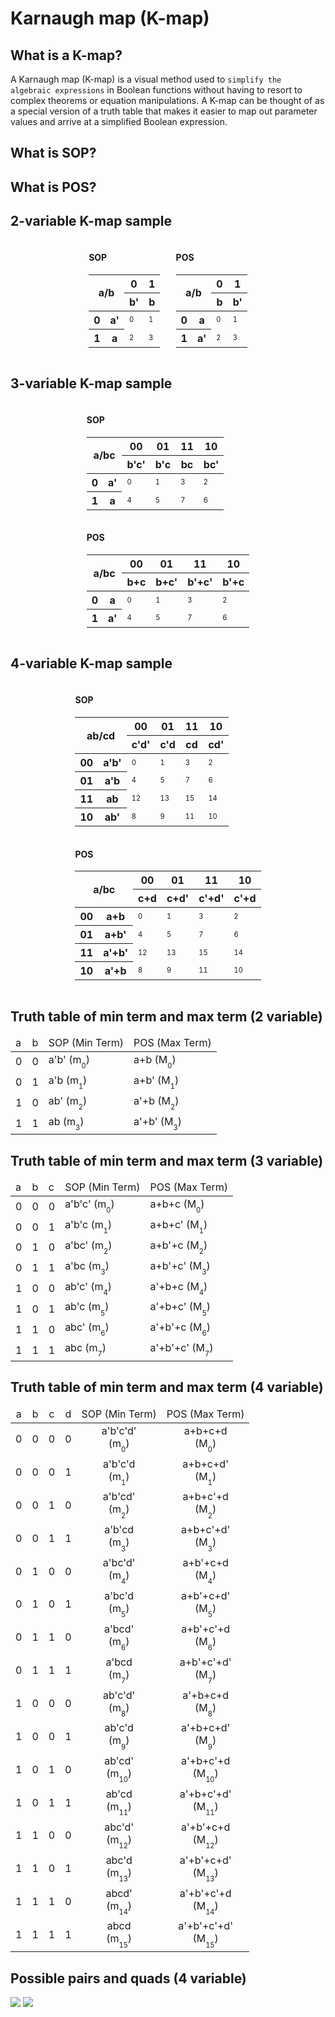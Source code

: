 # Karnaugh map (K-map)

## What is a K-map?
A Karnaugh map (K-map) is a visual method used to `simplify the algebraic expressions` in Boolean functions without having to resort to complex theorems or equation manipulations. A K-map can be thought of as a special version of a truth table that makes it easier to map out parameter values and arrive at a simplified Boolean expression.

## What is SOP?


## What is POS?

## 2-variable K-map sample

<div style="display:flex;align-items:center;justify-content:center;">

<div>

#### SOP
<table>
    <thead>
        <tr>
            <th colspan="2" rowspan="2" style="text-align: center;">a/b</th>
            <th>0</th>
            <th>1</th>
        </tr>
        <tr>
            <th>b'</th>
            <th>b</th>
        </tr>
    </thead>
  <tbody>
    <tr>
        <th>0</th>
        <th>a'</th>
        <td><sub><sub>0</sub></sub></td>
        <td><sub><sub>1</sub></sub></td>
    </tr>
    <tr>
        <th>1</th>
        <th>a</th>
        <td><sub><sub>2</sub></sub></td>
        <td><sub><sub>3</sub></sub></td>
    </tr>
  </tbody>
</table>
</div>

<div style="padding-left:5%;">

#### POS 
<table>
    <thead>
        <tr>
            <th colspan="2" rowspan="2" style="text-align: center;">a/b</th>
            <th>0</th>
            <th>1</th>
        </tr>
        <tr>
            <th>b</th>
            <th>b'</th>
        </tr>
    </thead>
  <tbody>
    <tr>
        <th>0</th>
        <th>a</th>
        <td><sub><sub>0</sub></sub></td>
        <td><sub><sub>1</sub></sub></td>
    </tr>
    <tr>
        <th>1</th>
        <th>a'</th>
        <td><sub><sub>2</sub></sub></td>
        <td><sub><sub>3</sub></sub></td>
    </tr>
  </tbody>
</table>
</div>
</div>

## 3-variable K-map sample

<div style="display:grid;align-items:center;justify-content:center;">

<div>

#### SOP
<table>
    <thead>
        <tr>
            <th colspan="2" rowspan="2" style="text-align: center;">a/bc</th>
            <th>00</th>
            <th>01</th>
            <th>11</th>
            <th>10</th>
        </tr>
        <tr>
            <th>b'c'</th>
            <th>b'c</th>
            <th>bc</th>
            <th>bc'</th>
        </tr>
    </thead>
  <tbody>
    <tr rowspan="2">
        <th>0</th>
        <th>a'</th>
        <td><sub><sub>0</sub></sub></td>
        <td><sub><sub>1</sub></sub></td>
        <td><sub><sub>3</sub></sub></td>
        <td><sub><sub>2</sub></sub></td>
    </tr>
    <tr>
        <th>1</th>
        <th>a</th>
        <td><sub><sub>4</sub></sub></td>
        <td><sub><sub>5</sub></sub></td>
        <td><sub><sub>7</sub></sub></td>
        <td><sub><sub>6</sub></sub></td>
    </tr>
  </tbody>
</table>
</div>

<div>

#### POS 
<table>
    <thead>
        <tr>
            <th colspan="2" rowspan="2" style="text-align: center;">a/bc</th>
            <th>00</th>
            <th>01</th>
            <th>11</th>
            <th>10</th>
        </tr>
        <tr>
            <th>b+c</th>
            <th>b+c'</th>
            <th>b'+c'</th>
            <th>b'+c</th>
        </tr>
    </thead>
  <tbody>
    <tr rowspan="2">
        <th>0</th>
        <th>a</th>
        <td><sub><sub>0</sub></sub></td>
        <td><sub><sub>1</sub></sub></td>
        <td><sub><sub>3</sub></sub></td>
        <td><sub><sub>2</sub></sub></td>
    </tr>
    <tr>
        <th>1</th>
        <th>a'</th>
        <td><sub><sub>4</sub></sub></td>
        <td><sub><sub>5</sub></sub></td>
        <td><sub><sub>7</sub></sub></td>
        <td><sub><sub>6</sub></sub></td>
    </tr>
  </tbody>
</table>
</div>
</div>

## 4-variable K-map sample

<div style="display:grid;align-items:center;justify-content:center;">

<div>

#### SOP
<table>
    <thead>
        <tr>
            <th colspan="2" rowspan="2" style="text-align: center;">ab/cd</th>
            <th>00</th>
            <th>01</th>
            <th>11</th>
            <th>10</th>
        </tr>
        <tr>
            <th>c'd'</th>
            <th>c'd</th>
            <th>cd</th>
            <th>cd'</th>
        </tr>
    </thead>
  <tbody>
    <tr rowspan="2">
        <th>00</th>
        <th>a'b'</th>
        <td><sub><sub>0</sub></sub></td>
        <td><sub><sub>1</sub></sub></td>
        <td><sub><sub>3</sub></sub></td>
        <td><sub><sub>2</sub></sub></td>
    </tr>
    <tr>
        <th>01</th>
        <th>a'b</th>
        <td><sub><sub>4</sub></sub></td>
        <td><sub><sub>5</sub></sub></td>
        <td><sub><sub>7</sub></sub></td>
        <td><sub><sub>6</sub></sub></td>
    </tr>
    <tr>
        <th>11</th>
        <th>ab</th>
        <td><sub><sub>12</sub></sub></td>
        <td><sub><sub>13</sub></sub></td>
        <td><sub><sub>15</sub></sub></td>
        <td><sub><sub>14</sub></sub></td>
    </tr>
    <tr>
        <th>10</th>
        <th>ab'</th>
        <td><sub><sub>8</sub></sub></td>
        <td><sub><sub>9</sub></sub></td>
        <td><sub><sub>11</sub></sub></td>
        <td><sub><sub>10</sub></sub></td>
    </tr>
  </tbody>
</table>
</div>

<div>

#### POS 
<table>
    <thead>
        <tr>
            <th colspan="2" rowspan="2" style="text-align: center;">a/bc</th>
            <th>00</th>
            <th>01</th>
            <th>11</th>
            <th>10</th>
        </tr>
        <tr>
            <th>c+d</th>
            <th>c+d'</th>
            <th>c'+d'</th>
            <th>c'+d</th>
        </tr>
    </thead>
  <tbody>
    <tr rowspan="2">
        <th>00</th>
        <th>a+b</th>
        <td><sub><sub>0</sub></sub></td>
        <td><sub><sub>1</sub></sub></td>
        <td><sub><sub>3</sub></sub></td>
        <td><sub><sub>2</sub></sub></td>
    </tr>
    <tr>
        <th>01</th>
        <th>a+b'</th>
        <td><sub><sub>4</sub></sub></td>
        <td><sub><sub>5</sub></sub></td>
        <td><sub><sub>7</sub></sub></td>
        <td><sub><sub>6</sub></sub></td>
    </tr>
    <tr>
        <th>11</th>
        <th>a'+b'</th>
        <td><sub><sub>12</sub></sub></td>
        <td><sub><sub>13</sub></sub></td>
        <td><sub><sub>15</sub></sub></td>
        <td><sub><sub>14</sub></sub></td>
    </tr>
    <tr>
        <th>10</th>
        <th>a'+b</th>
        <td><sub><sub>8</sub></sub></td>
        <td><sub><sub>9</sub></sub></td>
        <td><sub><sub>11</sub></sub></td>
        <td><sub><sub>10</sub></sub></td>
    </tr>
  </tbody>
</table>
</div>
</div>

## Truth table of min term and max term (2 variable)

<table>
    <thead>
        <tr>
            <td>a</td>
            <td>b</td>
            <td>SOP (Min Term)</td>
            <td>POS (Max Term)</td>
        </tr>
    </thead>
    <tbody>
        <tr>
            <td>0</td>
            <td>0</td>
            <td>a'b' (m<sub><sub>0</sub></sub>)</td>
            <td>a+b (M<sub><sub>0</sub></sub>)</td>
        </tr>
        <tr>
            <td>0</td>
            <td>1</td>
            <td>a'b (m<sub><sub>1</sub></sub>)</td>
            <td>a+b' (M<sub><sub>1</sub></sub>)</td>
        </tr>
        <tr>
            <td>1</td>
            <td>0</td>
            <td>ab' (m<sub><sub>2</sub></sub>)</td>
            <td>a'+b (M<sub><sub>2</sub></sub>)</td>
        </tr>
        <tr>
            <td>1</td>
            <td>1</td>
            <td>ab (m<sub><sub>3</sub></sub>)</td>
            <td>a'+b' (M<sub><sub>3</sub></sub>)</td>
        </tr>
    </tbody>
</table>

## Truth table of min term and max term (3 variable)

<table>
    <thead>
        <tr>
            <td>a</td>
            <td>b</td>
            <td>c</td>
            <td>SOP (Min Term)</td>
            <td>POS (Max Term)</td>
        </tr>
    </thead>
    <tbody>
        <tr>
            <td>0</td>
            <td>0</td>
            <td>0</td>
            <td>a'b'c' (m<sub><sub>0</sub></sub>)</td>
            <td>a+b+c (M<sub><sub>0</sub></sub>)</td>
        </tr>
        <tr>
            <td>0</td>
            <td>0</td>
            <td>1</td>
            <td>a'b'c (m<sub><sub>1</sub></sub>)</td>
            <td>a+b+c' (M<sub><sub>1</sub></sub>)</td>
        </tr>
        <tr>
            <td>0</td>
            <td>1</td>
            <td>0</td>
            <td>a'bc' (m<sub><sub>2</sub></sub>)</td>
            <td>a+b'+c (M<sub><sub>2</sub></sub>)</td>
        </tr>
        <tr>
            <td>0</td>
            <td>1</td>
            <td>1</td>
            <td>a'bc (m<sub><sub>3</sub></sub>)</td>
            <td>a+b'+c' (M<sub><sub>3</sub></sub>)</td>
        </tr>
        <tr>
            <td>1</td>
            <td>0</td>
            <td>0</td>
            <td>ab'c' (m<sub><sub>4</sub></sub>)</td>
            <td>a'+b+c (M<sub><sub>4</sub></sub>)</td>
        </tr>
        <tr>
            <td>1</td>
            <td>0</td>
            <td>1</td>
            <td>ab'c (m<sub><sub>5</sub></sub>)</td>
            <td>a'+b+c' (M<sub><sub>5</sub></sub>)</td>
        </tr>
        <tr>
            <td>1</td>
            <td>1</td>
            <td>0</td>
            <td>abc' (m<sub><sub>6</sub></sub>)</td>
            <td>a'+b'+c (M<sub><sub>6</sub></sub>)</td>
        </tr>
        <tr>
            <td>1</td>
            <td>1</td>
            <td>1</td>
            <td>abc (m<sub><sub>7</sub></sub>)</td>
            <td>a'+b'+c' (M<sub><sub>7</sub></sub>)</td>
        </tr>
    </tbody>
</table>

## Truth table of min term and max term (4 variable)

<table style="text-align:center;">
    <thead>
        <tr>
            <td>a</td>
            <td>b</td>
            <td>c</td>
            <td>d</td>
            <td>SOP (Min Term)</td>
            <td>POS (Max Term)</td>
        </tr>
    </thead>
    <tbody>
        <tr>
            <td>0</td>
            <td>0</td>
            <td>0</td>
            <td>0</td>
            <td>a'b'c'd' <br> (m<sub><sub>0</sub></sub>)</td>
            <td>a+b+c+d <br> (M<sub><sub>0</sub></sub>)</td>
        </tr>
        <tr>
            <td>0</td>
            <td>0</td>
            <td>0</td>
            <td>1</td>
            <td>a'b'c'd <br> (m<sub><sub>1</sub></sub>)</td>
            <td>a+b+c+d' <br> (M<sub><sub>1</sub></sub>)</td>
        </tr>
        <tr>
            <td>0</td>
            <td>0</td>
            <td>1</td>
            <td>0</td>
            <td>a'b'cd' <br> (m<sub><sub>2</sub></sub>)</td>
            <td>a+b+c'+d <br> (M<sub><sub>2</sub></sub>)</td>
        </tr>
        <tr>
            <td>0</td>
            <td>0</td>
            <td>1</td>
            <td>1</td>
            <td>a'b'cd <br> (m<sub><sub>3</sub></sub>)</td>
            <td>a+b+c'+d' <br> (M<sub><sub>3</sub></sub>)</td>
        </tr>
        <tr>
            <td>0</td>
            <td>1</td>
            <td>0</td>
            <td>0</td>
            <td>a'bc'd' <br> (m<sub><sub>4</sub></sub>)</td>
            <td>a+b'+c+d <br> (M<sub><sub>4</sub></sub>)</td>
        </tr>
        <tr>
            <td>0</td>
            <td>1</td>
            <td>0</td>
            <td>1</td>
            <td>a'bc'd <br> (m<sub><sub>5</sub></sub>)</td>
            <td>a+b'+c+d' <br> (M<sub><sub>5</sub></sub>)</td>
        </tr>
        <tr>
            <td>0</td>
            <td>1</td>
            <td>1</td>
            <td>0</td>
            <td>a'bcd' <br> (m<sub><sub>6</sub></sub>)</td>
            <td>a+b'+c'+d <br> (M<sub><sub>6</sub></sub>)</td>
        </tr>
        <tr>
            <td>0</td>
            <td>1</td>
            <td>1</td>
            <td>1</td>
            <td>a'bcd <br> (m<sub><sub>7</sub></sub>)</td>
            <td>a+b'+c'+d' <br> (M<sub><sub>7</sub></sub>)</td>
        </tr>
        <tr>
            <td>1</td>
            <td>0</td>
            <td>0</td>
            <td>0</td>
            <td>ab'c'd' <br> (m<sub><sub>8</sub></sub>)</td>
            <td>a'+b+c+d <br> (M<sub><sub>8</sub></sub>)</td>
        </tr>
        <tr>
            <td>1</td>
            <td>0</td>
            <td>0</td>
            <td>1</td>
            <td>ab'c'd <br> (m<sub><sub>9</sub></sub>)</td>
            <td>a'+b+c+d' <br> (M<sub><sub>9</sub></sub>)</td>
        </tr>
        <tr>
            <td>1</td>
            <td>0</td>
            <td>1</td>
            <td>0</td>
            <td>ab'cd' <br> (m<sub><sub>10</sub></sub>)</td>
            <td>a'+b+c'+d <br> (M<sub><sub>10</sub></sub>)</td>
        </tr>
        <tr>
            <td>1</td>
            <td>0</td>
            <td>1</td>
            <td>1</td>
            <td>ab'cd <br> (m<sub><sub>11</sub></sub>)</td>
            <td>a'+b+c'+d' <br> (M<sub><sub>11</sub></sub>)</td>
        </tr>
        <tr>
            <td>1</td>
            <td>1</td>
            <td>0</td>
            <td>0</td>
            <td>abc'd' <br> (m<sub><sub>12</sub></sub>)</td>
            <td>a'+b'+c+d <br> (M<sub><sub>12</sub></sub>)</td>
        </tr>
        <tr>
            <td>1</td>
            <td>1</td>
            <td>0</td>
            <td>1</td>
            <td>abc'd <br> (m<sub><sub>13</sub></sub>)</td>
            <td>a'+b'+c+d' <br> (M<sub><sub>13</sub></sub>)</td>
        </tr>
        <tr>
            <td>1</td>
            <td>1</td>
            <td>1</td>
            <td>0</td>
            <td>abcd' <br> (m<sub><sub>14</sub></sub>)</td>
            <td>a'+b'+c'+d <br> (M<sub><sub>14</sub></sub>)</td>
        </tr>
        <tr>
            <td>1</td>
            <td>1</td>
            <td>1</td>
            <td>1</td>
            <td>abcd <br> (m<sub><sub>15</sub></sub>)</td>
            <td>a'+b'+c'+d' <br> (M<sub><sub>15</sub></sub>)</td>
        </tr>
    </tbody>
</table>

## Possible pairs and quads (4 variable)
<img src="/assets/svg/k-map/light/1.svg" class="light-only"></img>
<img src="/assets/svg/k-map/dark/1.svg" class="dark-only"></img>